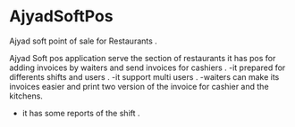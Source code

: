 # AjyadSoftPos
Ajyad soft point of sale for Restaurants .

Ajyad Soft pos application serve the section of restaurants it has pos for adding invoices by waiters 
and send invoices for cashiers .
-it prepared for differents shifts and users .
-it support multi users .
-waiters can make its invoices easier and print two version of the invoice for cashier and the kitchens.
- it has some reports of the shift .


